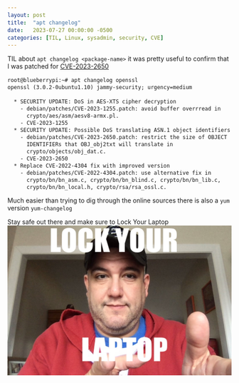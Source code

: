 ```yaml
---
layout: post
title:  "apt changelog"
date:   2023-07-27 00:00:00 -0500
categories: [TIL, Linux, sysadmin, security, CVE]
---
```


TIL about `apt changelog <package-name>` it was pretty useful to confirm that I was patched for [CVE-2023-2650](https://nvd.nist.gov/vuln/detail/CVE-2023-2650)

```
root@blueberrypi:~# apt changelog openssl
openssl (3.0.2-0ubuntu1.10) jammy-security; urgency=medium

  * SECURITY UPDATE: DoS in AES-XTS cipher decryption
    - debian/patches/CVE-2023-1255.patch: avoid buffer overrread in
      crypto/aes/asm/aesv8-armx.pl.
    - CVE-2023-1255
  * SECURITY UPDATE: Possible DoS translating ASN.1 object identifiers
    - debian/patches/CVE-2023-2650.patch: restrict the size of OBJECT
      IDENTIFIERs that OBJ_obj2txt will translate in
      crypto/objects/obj_dat.c.
    - CVE-2023-2650
  * Replace CVE-2022-4304 fix with improved version
    - debian/patches/CVE-2022-4304.patch: use alternative fix in
      crypto/bn/bn_asm.c, crypto/bn/bn_blind.c, crypto/bn/bn_lib.c,
      crypto/bn/bn_local.h, crypto/rsa/rsa_ossl.c.
```

Much easier than trying to dig through the online sources there is also a `yum` version `yum-changelog`

Stay safe out there and make sure to Lock Your Laptop
![lock.jpeg](/images/lock.jpeg)
